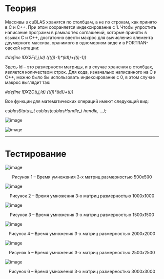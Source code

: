 # Теория

Массивы в cuBLAS хранятся по столбцам, а не по строкам, как принято в C и C++. 
При этом сохраняется индексирование с 1. 
Чтобы упростить написание программ в рамках тех соглашений, которые приняты в языках C и C++, достаточно ввести макрос для вычисления элемента двумерного массива, 
хранимого в одномерном виде и в FORTRAN-овской нотации:

<p><i>#define IDX2F(i,j,ld) ((((j)-1)*(ld))+((i)-1)) </i></p>

Здесь ld – это размерности матрицы, и в случае хранения в столбцах, является количеством строк. 
Для кода, изначально написанного на С и С++, можно было бы использовать индексирование с 0, в этом случае макрос выглядит так:
<p><i>#define IDX2C(i,j,ld) (((j)*(ld))+(i))</i></p>

Все функции для математических операций имеют следующий вид: 
<p><i>cublasStatus_t cublas(cublasHandle_t handle, ...);</i></p>

![image](https://user-images.githubusercontent.com/76211121/186202066-ba5c142a-7879-4071-98e1-3774a6c7a5d2.png)

![image](https://user-images.githubusercontent.com/76211121/186202098-cb8b100c-7369-4793-b2be-ec75b8566098.png)

<hr>

# Тестирование


![image](https://user-images.githubusercontent.com/76211121/186202542-21fb7478-2703-4364-a2a7-b6bba0619c78.png)
<p align=center>Рисунок 1 – Время умножения 3-х матриц размерностью 500х500</p>
 
 ![image](https://user-images.githubusercontent.com/76211121/186202579-6c6271b0-5b7a-4cd6-94fc-60365860a26c.png)
<p align=center>Рисунок 2 – Время умножения 3-х матриц размерностью 1000х1000</p>
 
 ![image](https://user-images.githubusercontent.com/76211121/186202603-7c7c20be-e24b-4fd9-a6d1-f35b9c8342b2.png)
<p align=center>Рисунок 3 – Время умножения 3-х матриц размерностью 1500х1500</p>
 
 ![image](https://user-images.githubusercontent.com/76211121/186202643-5a3d7ca9-bee2-45b1-b59d-da78c724f91f.png)
<p align=center>Рисунок 4 – Время умножения 3-х матриц размерностью 2000х2000</p>
 
 ![image](https://user-images.githubusercontent.com/76211121/186202681-3f6a6cc3-791b-45c7-8bca-6be9b9e7a34e.png)
<p align=center>Рисунок 5 – Время умножения 3-х матриц размерностью 2500х2500</p>
 
 ![image](https://user-images.githubusercontent.com/76211121/186202712-e453aa15-5321-4063-8842-810c251f4fad.png)
<p align=center>Рисунок 6 – Время умножения 3-х матриц размерностью 3000х3000</p>
